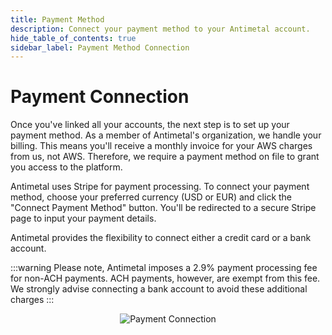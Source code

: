 ```yaml
---
title: Payment Method
description: Connect your payment method to your Antimetal account.
hide_table_of_contents: true
sidebar_label: Payment Method Connection
---
```


# Payment Connection

Once you've linked all your accounts, the next step is to set up your payment method. As a member of Antimetal's organization, we handle your billing. This means you'll receive a monthly invoice for your AWS charges from us, not AWS. Therefore, we require a payment method on file to grant you access to the platform.

Antimetal uses Stripe for payment processing. To connect your payment method, choose your preferred currency (USD or EUR) and click the "Connect Payment Method" button. You'll be redirected to a secure Stripe page to input your payment details.

Antimetal provides the flexibility to connect either a credit card or a bank account.

:::warning
Please note, Antimetal imposes a 2.9% payment processing fee for non-ACH payments. ACH payments, however, are exempt from this fee. We strongly advise connecting a bank account to avoid these additional charges
:::

<p align="center">
    <img src="/img/screenshots/payment_connection.png" alt="Payment Connection" />
</p>
